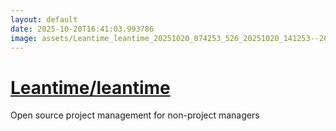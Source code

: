 ```yaml
---
layout: default
date: 2025-10-20T16:41:03.993786
image: assets/Leantime_leantime_20251020_074253_526_20251020_141253--20251020T161253569--cropped.png
---
```


# [Leantime/leantime](https://github.com/Leantime/leantime/)

Open source project management for non-project managers
